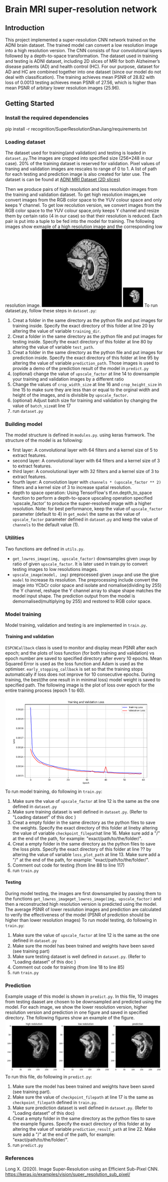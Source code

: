 # Brain MRI super-resolution network 
## Introduction
This project implemented a super-resolution CNN network trained on the ADNI brain dataset. The trained model can convert a low resolution image into a high resolution version. The CNN consists of four convolutional layers followed by a depth-to-space transformation. The dataset used in training and testing is ADNI dataset, including 2D slices of MRI for both Alzheimer’s disease patients (AD) and health control (HC). For our purpose, dataset for AD and HC are combined together into one dataset (since our model do not deal with classification). The training achieves mean PSNR of 28.82 with loss of 0.0013 testing achieves mean PSNR of 27.56, which is higher than mean PSNR of arbitary lower resolution images (25.96).
## Getting Started
### Install the required dependencies
pip install -r  recognition/SuperResolutionShanJiang/requirements.txt   
### Loading dataset
The dataset used for training(and validation) and testing is loaded in `dataset.py`.The images are cropped into specified size (256*248 in our case). 20% of the training dataset is reserved for validation. Pixel values of traning and validation images are rescales to range of 0 to 1. A list of path for each testing and prediction image is also created for later use. The dataset is can be found at [ADNI MRI Dataset (2D slices)
](https://cloudstor.aarnet.edu.au/plus/s/L6bbssKhUoUdTSI)

Then we produce pairs of  high resolution and loss resolution images from the training and validation dataset. To get high resolution images,we convert images from the RGB color space to the YUV colour space and only keeps Y channel. To get low recolution version, we convert images from the RGB color space to the YUV colour space,only keeps Y channel and resize them by certain ratio (4 in our case) so that their resolution is reduced. Each pair is put into a tuple to be fed into the model for training. The following images show exmaple of a high resolution image and the corresponding low resolution image. 
![A high resolution MRI image](./readme_images/high_res_train.png)
![A low resolution MRI image](./readme_images/low_res_train.png)
To run dataset.py, follow these steps in `dataset.py`:
1. Creat a folder in the same directory as the python file and put images for training inside. Specify the exact directory of this folder at line 20 by altering the value of variable `training_dir`.
2. Creat a folder in the same directory as the python file and put images for testing inside. Specify the exact directory of this folder at line 80 by altering the value of variable `test_path`.
3. Creat a folder in the same directory as the python file and put images for prediction inside. Specify the exact directory of this folder at line 95 by altering the value of variable `prediction_path`. Those images is used to provide a demo of the prediction result of the model in `predict.py`
4. (optional) change the value of `upscale_factor` at line 14 to downsample your training and validation images by a different ratio
5. Change the values of `crop_width_size` at line 16 and `crop_height_size` in line 15 to make sure they are less than or equal to the orginal width and height of the images, and is divisible by `upscale_factor`.
6. (optional) Adjust batch size for training and validation by changing the value of `batch_size`at line 17
7. run `dataset.py`
### Building model
The model structure is defined in `modules.py`. using keras framwork. The structure of the model is as following:
- first layer: A convolutional layer with 64 filters and a kernel size of 5 to extract features.
- second layer: A convolutional layer with 64 filters and a kernel size of 3 to extract features.
- third layer: A convolutional layer with 32 filters and a kernel size of 3 to extract features.
- fourth layer: A convolution layer with `channels * (upscale_factor ** 2)` filters and a kernel size of 3 to increase spatial resolution.
- depth to space operation: Using TensorFlow's tf.nn.depth_to_space function to perform a depth-to-space upscaling operation specified 'upscale_factor' to produce the super-resolved image with a higher resolution.
Note: for best performance, keep the value of `upscale_factor` parameter (default to 4) in `get_model` the same as the value of `upscale_factor` parameter defined in `dataset.py` and keep the value of `channels` to the default value (1).
### Utilities
Two functions are defined in `utils.py`. 
- `get_lowres_image(img, upscale_factor)` downsamples given `image` by  ratio of given `upscale_factor`. It is later used in train.py to convert testing images to low resolutions images.
- `upscale_image(model, img)` preprocessed given `image` and use the give `model` to increase its resolution. The preprocessing include convert the image into YCbCr color space and isolate and nomalise(dividing by 255) the Y channel, reshape the Y channel array to shape shape matches the model input shape. The prediction output from the model is demornalised(multiplying by 255) and restored to RGB color space.
### Model training
Model training, validation and testing is are implemented in `train.py`.
#### Training and validation 
`ESPCNCallback` class is used to monitor and display mean PSNR after each epoch; and the plots of loss function (for both training and validation) vs epoch number are saved to specified directory after every 10 epochs. Mean Squared Error is used as the loss function and Adam is used as the optimiser. `early_stopping_callback` is set so that the training stops automatically if loss does not improve for 10 consecutive epochs. During training, the best(the one result in in minimal loss) model weight is saved to specified path. The following image is the plot of loss over epoch for the entire training process (epoch 1 to 60).
![loss for each epoch during training](./readme_images/loss_plot.png)
To run model training, do following in `train.py`:
1. Make sure the value of `upscale_factor` at line 12 is the same as the one defined in `dataset.py`
2. Make sure training dataset is well defined in `dataset.py`. (Refer to "Loading dataset" of this doc )
3. Creat a empty folder in the same directory as the python files to save the weights. Specify the exact directory of this folder at lineby altering the value of variable `checkpoint_filepath`at line 16. Make sure add a "/" at the end of the path, for example: "exact/path/to/the/folder/".
4. Creat a empty folder in the same directory as the python files to save the loss plots. Specify the exact directory of this folder at line ?? by altering the value of variable `loss_plot_path` at line 13. Make sure add a "/" at the end of the path, for example: "exact/path/to/the/folder/".
5. Comment out code for testing (from line 88 to line 117)
6. run `train.py`
#### Testing
During model testing, the images are first downsampled by passing them to the functions `get_lowres_imageget_lowres_image(img, upscale_factor)` and then a reconstructed high resolution version is predicted using the model. The average PSNR of lower resolution images and prediction are calculated to verify the effectiveness of the model (PSNR of prediction should be higher than lower resolution images)
To run model testing, do following in `train.py`:
1. Make sure the value of `upscale_factor` at line 12 is the same as the one defined in `dataset.py`
2. Make sure the model has been trained and weights have been saved (see training part)
3. Make sure testing dataset is well defined in `dataset.py`. (Refer to "Loading dataset" of this doc )
4. Comment out code for training (from line 18 to line 85)
5. run `train.py`
### Prediction
Example usage of this model is shown in `predict.py`. In this file, 10 images from testing daaset are chosen to be downsampled and predicted using the model. For each image, we show the lower resolution version, higher resolution version and prediction in one figure and saved in specified directory. The following figures show an example of the figure. ![prediction figure](./readme_images/prediction.jpeg)
To run this file, do following in `predict.py`:
1. Make sure the model has been trained and weights have been saved (see training part).
2. Make sure the value of `checkpoint_filepath` at line 17 is the same as `checkpoint_filepath` defined in `train.py`.
3. Make sure prediction dataset is well defined in `dataset.py`. (Refer to "Loading dataset" of this doc)
4. Creat a empty folder in the same directory as the python files to save the example figures. Specify the exact directory of this folder at by altering the value of variable `prediction_result_path` at line 22. Make sure add a "/" at the end of the path, for example: "exact/path/to/the/folder/".
5. run `predict.py` 
### References 
Long  X. (2020). Image Super-Resolution using an Efficient Sub-Pixel CNN.  https://keras.io/examples/vision/super_resolution_sub_pixel/



       

     
    
